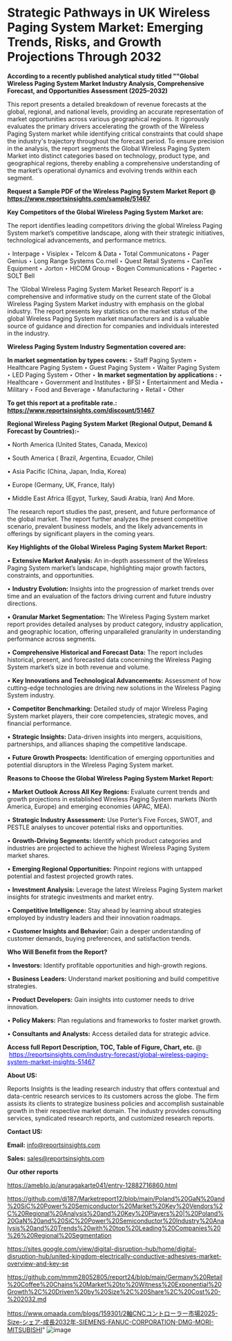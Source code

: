 # Strategic Pathways in UK Wireless Paging System Market: Emerging Trends, Risks, and Growth Projections Through 2032

<strong>According to a recently published analytical study titled ""Global Wireless Paging System Market Industry Analysis, Comprehensive Forecast, and Opportunities Assessment (2025–2032)</strong>

This report presents a detailed breakdown of revenue forecasts at the global, regional, and national levels, providing an accurate representation of market opportunities across various geographical regions. It rigorously evaluates the primary drivers accelerating the growth of the Wireless Paging System market while identifying critical constraints that could shape the industry's trajectory throughout the forecast period. To ensure precision in the analysis, the report segments the Global Wireless Paging System Market into distinct categories based on technology, product type, and geographical regions, thereby enabling a comprehensive understanding of the market’s operational dynamics and evolving trends within each segment.

<strong>Request a Sample PDF of the Wireless Paging System Market Report </strong><strong>@<a href=https://www.reportsinsights.com/sample/51467 style=color:#0000ff;> https://www.reportsinsights.com/sample/51467</a></strong></font>

<strong>Key Competitors of the Global Wireless Paging System Market are:</strong>

The report identifies leading competitors driving the global Wireless Paging System market’s competitive landscape, along with their strategic initiatives, technological advancements, and performance metrics.

‣ Interpage
‣ Visiplex
‣ Telcom & Data
‣ Total Communicatons
‣ Pager Genius
‣ Long Range Systems Co.rnell
‣ Quest Retail Systems
‣ CanTex Equipment
‣ Jorton
‣ HICOM Group
‣ Bogen Communications
‣ Pagertec
‣ SOLT Bell

The ‘Global Wireless Paging System Market Research Report’ is a comprehensive and informative study on the current state of the Global Wireless Paging System Market industry with emphasis on the global industry. The report presents key statistics on the market status of the global Wireless Paging System market manufacturers and is a valuable source of guidance and direction for companies and individuals interested in the industry.

<strong>Wireless Paging System Industry Segmentation covered are:</strong>

<strong>In market segmentation by types covers: </strong> 
‣ Staff Paging System
‣ Healthcare Paging System
‣ Guest Paging System
‣ Waiter Paging System
‣ LED Paging System
‣ Other
‣ 
<strong>In market segmentation by applications :</strong> 
‣ Healthcare
‣ Government and Institutes
‣ BFSI
‣ Entertainment and Media
‣ Military
‣ Food and Beverage
‣ Manufacturing
‣ Retail
‣ Other

<strong>To get this report at a profitable rate.: <a href=https://www.reportsinsights.com/discount/51467 style=color:#0000ff;>https://www.reportsinsights.com/discount/51467</a></strong></font>

<strong>Regional Wireless Paging System Market (Regional Output, Demand &amp; Forecast by Countries):-</strong>

• North America (United States, Canada, Mexico)

• South America ( Brazil, Argentina, Ecuador, Chile)

• Asia Pacific (China, Japan, India, Korea)

• Europe (Germany, UK, France, Italy)

• Middle East Africa (Egypt, Turkey, Saudi Arabia, Iran) And More.

The research report studies the past, present, and future performance of the global market. The report further analyzes the present competitive scenario, prevalent business models, and the likely advancements in offerings by significant players in the coming years.

<strong>Key Highlights of the Global Wireless Paging System Market Report:</strong>

• <strong>Extensive Market Analysis:</strong> An in-depth assessment of the Wireless Paging System market’s landscape, highlighting major growth factors, constraints, and opportunities.

• <strong>Industry Evolution:</strong> Insights into the progression of market trends over time and an evaluation of the factors driving current and future industry directions.

• <strong>Granular Market Segmentation:</strong> The Wireless Paging System market report provides detailed analyses by product category, industry application, and geographic location, offering unparalleled granularity in understanding performance across segments.

• <strong>Comprehensive Historical and Forecast Data:</strong> The report includes historical, present, and forecasted data concerning the Wireless Paging System market’s size in both revenue and volume.

• <strong>Key Innovations and Technological Advancements:</strong> Assessment of how cutting-edge technologies are driving new solutions in the Wireless Paging System industry.

• <strong>Competitor Benchmarking:</strong> Detailed study of major Wireless Paging System market players, their core competencies, strategic moves, and financial performance.

• <strong>Strategic Insights:</strong> Data-driven insights into mergers, acquisitions, partnerships, and alliances shaping the competitive landscape.

• <strong>Future Growth Prospects:</strong> Identification of emerging opportunities and potential disruptors in the Wireless Paging System market.

<strong>Reasons to Choose the Global Wireless Paging System Market Report:</strong>

• <strong>Market Outlook Across All Key Regions:</strong> Evaluate current trends and growth projections in established Wireless Paging System markets (North America, Europe) and emerging economies (APAC, MEA).

• <strong>Strategic Industry Assessment:</strong> Use Porter’s Five Forces, SWOT, and PESTLE analyses to uncover potential risks and opportunities.

• <strong>Growth-Driving Segments:</strong> Identify which product categories and industries are projected to achieve the highest Wireless Paging System market shares.

• <strong>Emerging Regional Opportunities:</strong> Pinpoint regions with untapped potential and fastest projected growth rates.

• <strong>Investment Analysis:</strong> Leverage the latest Wireless Paging System market insights for strategic investments and market entry.

• <strong>Competitive Intelligence:</strong> Stay ahead by learning about strategies employed by industry leaders and their innovation roadmaps.

• <strong>Customer Insights and Behavior:</strong> Gain a deeper understanding of customer demands, buying preferences, and satisfaction trends.

<strong>Who Will Benefit from the Report?</strong>

• <strong>Investors:</strong> Identify profitable opportunities and high-growth regions.

• <strong>Business Leaders:</strong> Understand market positioning and build competitive strategies.

• <strong>Product Developers:</strong> Gain insights into customer needs to drive innovation.

• <strong>Policy Makers:</strong> Plan regulations and frameworks to foster market growth.

• <strong>Consultants and Analysts:</strong> Access detailed data for strategic advice.
</ul>
<strong>Access full Report Description, TOC, Table of Figure, Chart, etc. </strong>@  <a href=https://reportsinsights.com/industry-forecast/global-wireless-paging-system-market-insights-51467 style=color:#0000ff;>https://reportsinsights.com/industry-forecast/global-wireless-paging-system-market-insights-51467</a></font>

<strong><strong>About US</strong>:</strong>

Reports Insights is the leading research industry that offers contextual and data-centric research services to its customers across the globe. The firm assists its clients to strategize business policies and accomplish sustainable growth in their respective market domain. The industry provides consulting services, syndicated research reports, and customized research reports.

<strong>Contact US:</strong>

<p class=""""><b>Email:</b> <a href=mailto:info@reportsinsights.com>info@reportsinsights.com</a></p>
<p class=""""><b>Sales:</b> <a href=mailto:sales@reportsinsights.com>sales@reportsinsights.com</a></p>

<strong>Our other reports</strong>

<a href=https://ameblo.jp/anuragakarte041/entry-12882716860.html>https://ameblo.jp/anuragakarte041/entry-12882716860.html</a>

<a href=https://github.com/di187/Marketreport12/blob/main/Poland%20GaN%20and%20SiC%20Power%20Semiconductor%20Market%20Key%20Vendors%2C%20Regional%20Analysis%20and%20Key%20Players%20|%20Poland%20GaN%20and%20SiC%20Power%20Semiconductor%20Industry%20Analysis%20and%20Trends%20with%20top%20Leading%20Companies%20%26%20Regional%20Segmentation>https://github.com/di187/Marketreport12/blob/main/Poland%20GaN%20and%20SiC%20Power%20Semiconductor%20Market%20Key%20Vendors%2C%20Regional%20Analysis%20and%20Key%20Players%20|%20Poland%20GaN%20and%20SiC%20Power%20Semiconductor%20Industry%20Analysis%20and%20Trends%20with%20top%20Leading%20Companies%20%26%20Regional%20Segmentation</a>

<a href=https://sites.google.com/view/digital-disruption-hub/home/digital-disruption-hub/united-kingdom-electrically-conductive-adhesives-market-overview-and-key-se>https://sites.google.com/view/digital-disruption-hub/home/digital-disruption-hub/united-kingdom-electrically-conductive-adhesives-market-overview-and-key-se</a>

<a href=https://github.com/mmm28052805/report24/blob/main/Germany%20Retail%20Coffee%20Chains%20Market%20to%20Witness%20Exponential%20Growth%2C%20Driven%20by%20Size%2C%20Share%2C%20Cost%20-%202032.md>https://github.com/mmm28052805/report24/blob/main/Germany%20Retail%20Coffee%20Chains%20Market%20to%20Witness%20Exponential%20Growth%2C%20Driven%20by%20Size%2C%20Share%2C%20Cost%20-%202032.md</a>

<a href=https://www.omaada.com/blogs/159301/2軸CNCコントローラー市場2025-Size-シェア-成長2032年-SIEMENS-FANUC-CORPORATION-DMG-MORI-MITSUBISHI>https://www.omaada.com/blogs/159301/2軸CNCコントローラー市場2025-Size-シェア-成長2032年-SIEMENS-FANUC-CORPORATION-DMG-MORI-MITSUBISHI</a>"
![image](https://github.com/user-attachments/assets/771e6faa-1ba1-4584-a52e-cca889e9d582)
